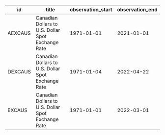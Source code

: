 | id      | title                                              | observation_start   | observation_end   |
|---------|----------------------------------------------------|---------------------|-------------------|
| AEXCAUS | Canadian Dollars to U.S. Dollar Spot Exchange Rate | 1971-01-01          | 2021-01-01        |
| DEXCAUS | Canadian Dollars to U.S. Dollar Spot Exchange Rate | 1971-01-04          | 2022-04-22        |
| EXCAUS  | Canadian Dollars to U.S. Dollar Spot Exchange Rate | 1971-01-01          | 2022-03-01        |